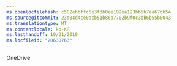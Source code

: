 ```yaml
---
ms.openlocfilehash: c582ebbffc6e3f3b0ee192ea123bb5b7ea67db54
ms.sourcegitcommit: 23d04d4ce0acb51b86b7702b9f0c3bb6b55b0043
ms.translationtype: MT
ms.contentlocale: ko-KR
ms.lasthandoff: 10/31/2019
ms.locfileid: "20630763"
---
```

<Token xmlns:xlink="http://www.w3.org/1999/xlink">OneDrive</Token>